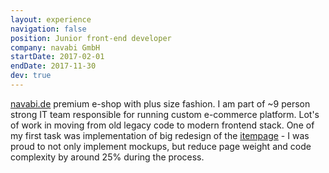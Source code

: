 ```yaml
---
layout: experience
navigation: false
position: Junior front-end developer
company: navabi GmbH
startDate: 2017-02-01
endDate: 2017-11-30
dev: true
---
```


[navabi.de](https://navabi.de) premium e-shop with plus size fashion. I am part of ~9 person strong IT team responsible for running custom e-commerce platform. Lot's of work in moving from old legacy code to modern frontend stack. One of my first task was implementation of big redesign of the [itempage](https://www.navabi.de/product/ballonkleid-aus-jersey-31712/?colorcode=2400) - I was proud to not only implement mockups, but reduce page weight and code complexity by around 25% during the process.
